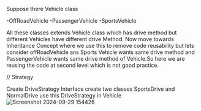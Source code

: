 Suppose there Vehicle class 

-OffRoadVehicle
-PassengerVehicle
-SportsVehicle

All these classes extends Vehicle class which has drive method but different Vehicles have different drive Method.
Now move towards Inheritance Concept where we use this to remove code reusability but lets consider offRoadVehicle ans Sports Vehicle wants same drive method and PassengerVehicle wants same drive method of Vehicle.So here 
we are reusing the code at second level which is not good practice.


// Strategy

Create DriveStrategy Interface
create two classes SportsDrive and NormalDrive
use this DriveStrategy in Vehicle
![Screenshot 2024-09-29 154426](https://github.com/user-attachments/assets/27c76de8-216f-45dc-8ae1-06aecb355369)
